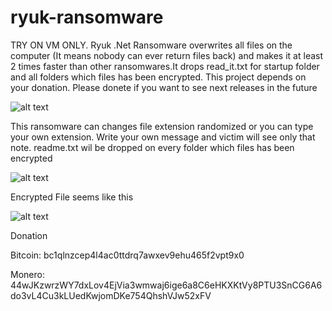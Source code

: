 # ryuk-ransomware 
TRY ON VM ONLY. Ryuk .Net Ransomware overwrites all files on the computer (It means nobody can ever return files back) and makes it  at least 2 times faster than other ransomwares.It drops read_it.txt for startup folder and  all folders which files has been encrypted. This project depends on your donation. Please donete if you want to see next releases in the future

![alt text](https://i.ibb.co/DDKCCQW/Screenshot-2.png)

<p>This ransomware can changes file extension randomized or you can type your own extension. Write your own message and victim will see only that note. readme.txt wil be dropped on every folder which files has been encrypted</p>

![alt text](https://i.ibb.co/XYKRrDg/enc.png)

<p>Encrypted File seems like this </p>

![alt text](https://i.ibb.co/3M31vvv/encrypted.png)

Donation
<p>Bitcoin: bc1qlnzcep4l4ac0ttdrq7awxev9ehu465f2vpt9x0</p>
<p>Monero: 44wJKzwrzWY7dxLov4EjVia3wmwaj6ige6a8C6eHKXKtVy8PTU3SnCG6A6do3vL4Cu3kLUedKwjomDKe754QhshVJw52xFV</p>

